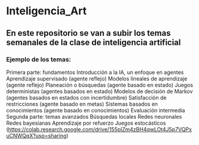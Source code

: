 # Inteligencia_Art

## En este repositorio se van a subir los temas semanales de la clase de inteligencia artificial

### Ejemplo de los temas:
Primera parte: fundamentos
Introducción a la IA, un enfoque en agentes
Aprendizaje supervisado (agente reflejo)
Modelos lineales de aprendizaje (agente reflejo)
Planeación o búsquedas (agente basado en estado)
Juegos deterministas (agentes basados en estado)
Modelos de decisión de Markov (agentes basados en estados con incertidumbre)
Satisfacción de restricciones (agente basado en metas)
Sistemas basados en conocimientos (agente basado en conocimientos)
Evaluación intermedia
Segunda parte: temas avanzados
Búsquedas locales
Redes neuronales
Redes bayesianas
Aprendizaje por refuerzo
Juegos estocásticos
(https://colab.research.google.com/drive/155plZm4zBH4qwLOt4J5p7VQPxuCNWQqX?usp=sharing)
